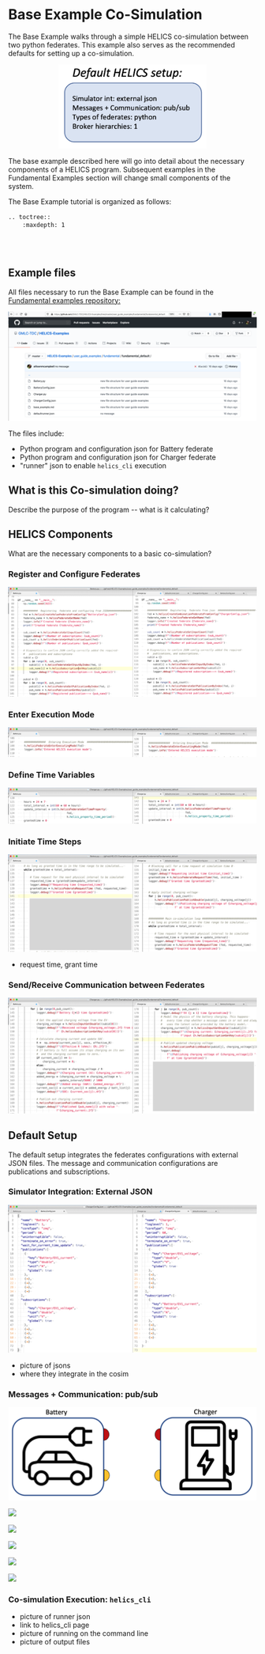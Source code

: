 # Base Example Co-Simulation




The Base Example walks through a simple HELICS co-simulation between two python federates. This example also serves as the recommended defaults for setting up a co-simulation.

<p align="center">
<img src = "../../../img/default_setup.png" width="300">
</p>

The base example described here will go into detail about the necessary components of a HELICS program. Subsequent examples in the Fundamental Examples section will change small components of the system.

The Base Example tutorial is organized as follows:

```eval_rst
.. toctree::
    :maxdepth: 1
    

    
```


## Example files

All files necessary to run the Base Example can be found in the [Fundamental examples repository:](https://github.com/GMLC-TDC/HELICS-Examples/tree/master/user_guide_examples/fundamental/fundamental_default)

[![](../../../img/fund_default_github.png)](https://github.com/GMLC-TDC/HELICS-Examples/tree/master/user_guide_examples/fundamental/fundamental_default)

The files include:

* Python program and configuration json for Battery federate
* Python program and configuration json for Charger federate
* "runner" json to enable `helics_cli` execution

## What is this Co-simulation doing?

Describe the purpose of the program -- what is it calculating?

## HELICS Components

What are the necessary components to a basic co-simulation?

### Register and Configure Federates

![](../../../img/reg_config_default.png)

### Enter Execution Mode

![](../../../img/execution_default.png)

### Define Time Variables

![](../../../img/time_default.png)

### Initiate Time Steps

![](../../../img/timestart_default.png)

* request time, grant time

### Send/Receive Communication between Federates

![](../../../img/sendreceive_default.png)



## Default Setup

The default setup integrates the federates configurations with external JSON files. The message and communication configurations are publications and subscriptions.

### Simulator Integration: External JSON

![](../../../img/externaljson_default.png)

- picture of jsons
- where they integrate in the cosim

### Messages + Communication: pub/sub


![](../../../img/default1.png)

![](../../../img/pubs.gif)

![](../../../img/subs.gif)

![](../../../img/pubs2.gif)

![](../../../img/subs2.gif)

![](../../../img/pubsubs.gif)

### Co-simulation Execution: `helics_cli`

- picture of runner json
- link to helics_cli page
- picture of running on the command line
- picture of output files




